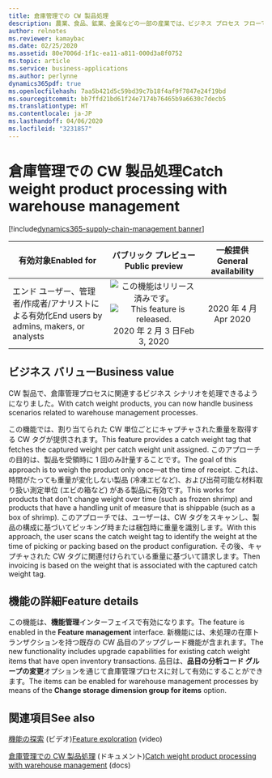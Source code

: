 ```yaml
---
title: 倉庫管理での CW 製品処理
description: 農業、食品、鉱業、金属などの一部の産業では、ビジネス プロセス フローで複数の測定単位を使用して製品を追跡する必要があります。
author: relnotes
ms.reviewer: kamaybac
ms.date: 02/25/2020
ms.assetid: 80e7006d-1f1c-ea11-a811-000d3a8f0752
ms.topic: article
ms.service: business-applications
ms.author: perlynne
dynamics365pdf: true
ms.openlocfilehash: 7aa5b421d5c59bd39c7b18f4af9f7847e24f19bd
ms.sourcegitcommit: bb7ffd21bd61f24e7174b76465b9a6630c7decb5
ms.translationtype: HT
ms.contentlocale: ja-JP
ms.lasthandoff: 04/06/2020
ms.locfileid: "3231857"
---
```

# <a name="catch-weight-product-processing-with-warehouse-management"></a><span data-ttu-id="a1564-103">倉庫管理での CW 製品処理</span><span class="sxs-lookup"><span data-stu-id="a1564-103">Catch weight product processing with warehouse management</span></span>
[!include[dynamics365-supply-chain-management banner](../includes/dynamics365-supply-chain-management.md)]

| <span data-ttu-id="a1564-104">有効対象</span><span class="sxs-lookup"><span data-stu-id="a1564-104">Enabled for</span></span>    |  <span data-ttu-id="a1564-105">パブリック プレビュー</span><span class="sxs-lookup"><span data-stu-id="a1564-105">Public preview</span></span> | <span data-ttu-id="a1564-106">一般提供</span><span class="sxs-lookup"><span data-stu-id="a1564-106">General availability</span></span> | 
| ---------- | :----------: |:----------: |
|<span data-ttu-id="a1564-107">エンド ユーザー、管理者/作成者/アナリストによる有効化</span><span class="sxs-lookup"><span data-stu-id="a1564-107">End users by admins, makers, or analysts</span></span>|<span data-ttu-id="a1564-108">![この機能はリリース済みです。](/dynamics365-release-plan/media/green-checkmark.png "この機能はリリース済みです。")</span><span class="sxs-lookup"><span data-stu-id="a1564-108">![This feature is released.](/dynamics365-release-plan/media/green-checkmark.png "This feature is released.")</span></span> <span data-ttu-id="a1564-109">2020 年 2 月 3 日</span><span class="sxs-lookup"><span data-stu-id="a1564-109">Feb 3, 2020</span></span>| <span data-ttu-id="a1564-110">2020 年 4 月</span><span class="sxs-lookup"><span data-stu-id="a1564-110">Apr 2020</span></span>|


## <a name="business-value"></a><span data-ttu-id="a1564-111">ビジネス バリュー</span><span class="sxs-lookup"><span data-stu-id="a1564-111">Business value</span></span>
<!-- bv start -->
<span data-ttu-id="a1564-112">CW 製品で、倉庫管理プロセスに関連するビジネス シナリオを処理できるようになりました。</span><span class="sxs-lookup"><span data-stu-id="a1564-112">With catch weight products, you can now handle business scenarios related to warehouse management processes.</span></span>

<span data-ttu-id="a1564-113">この機能では、割り当てられた CW 単位ごとにキャプチャされた重量を取得する CW タグが提供されます。</span><span class="sxs-lookup"><span data-stu-id="a1564-113">This feature provides a catch weight tag that fetches the captured weight per catch weight unit assigned.</span></span> <span data-ttu-id="a1564-114">このアプローチの目的は、製品を受領時に 1 回のみ計量することです。</span><span class="sxs-lookup"><span data-stu-id="a1564-114">The goal of this approach is to weigh the product only once—at the time of receipt.</span></span> <span data-ttu-id="a1564-115">これは、時間がたっても重量が変化しない製品 (冷凍エビなど)、および出荷可能な材料取り扱い測定単位 (エビの箱など) がある製品に有効です。</span><span class="sxs-lookup"><span data-stu-id="a1564-115">This works for products that don't change weight over time (such as frozen shrimp) and products that have a handling unit of measure that is shippable (such as a box of shrimp).</span></span> <span data-ttu-id="a1564-116">このアプローチでは、ユーザーは、CW タグをスキャンし、製品の構成に基づいてピッキング時または梱包時に重量を識別します。</span><span class="sxs-lookup"><span data-stu-id="a1564-116">With this approach, the user scans the catch weight tag to identify the weight at the time of picking or packing based on the product configuration.</span></span> <span data-ttu-id="a1564-117">その後、キャプチャされた CW タグに関連付けられている重量に基づいて請求します。</span><span class="sxs-lookup"><span data-stu-id="a1564-117">Then invoicing is based on the weight that is associated with the captured catch weight tag.</span></span>
<!-- bv end -->



## <a name="feature-details"></a><span data-ttu-id="a1564-118">機能の詳細</span><span class="sxs-lookup"><span data-stu-id="a1564-118">Feature details</span></span>
<!--feature detail start -->
<span data-ttu-id="a1564-119">この機能は、**機能管理**インターフェイスで有効になります。</span><span class="sxs-lookup"><span data-stu-id="a1564-119">The feature is enabled in the **Feature management** interface.</span></span> <span data-ttu-id="a1564-120">新機能には、未処理の在庫トランザクションを持つ既存の CW 品目のアップグレード機能が含まれます。</span><span class="sxs-lookup"><span data-stu-id="a1564-120">The new functionality includes upgrade capabilities for existing catch weight items that have open inventory transactions.</span></span> <span data-ttu-id="a1564-121">品目は、**品目の分析コード グループの変更**オプションを通じて倉庫管理プロセスに対して有効にすることができます。</span><span class="sxs-lookup"><span data-stu-id="a1564-121">The items can be enabled for warehouse management processes by means of the **Change storage dimension group for items** option.</span></span>
<!--feature detail end -->










## <a name="see-also"></a><span data-ttu-id="a1564-122">関連項目</span><span class="sxs-lookup"><span data-stu-id="a1564-122">See also</span></span>
<span data-ttu-id="a1564-123">[機能の探索](https://www.microsoft.com/videoplayer/embed/RE4jzx8) (ビデオ)</span><span class="sxs-lookup"><span data-stu-id="a1564-123">[Feature exploration](https://www.microsoft.com/videoplayer/embed/RE4jzx8) (video)</span></span>


<!--docs start-->
<span data-ttu-id="a1564-124">[倉庫管理での CW 製品処理](https://docs.microsoft.com/dynamics365/supply-chain/warehousing/catch-weight-processing) (ドキュメント)</span><span class="sxs-lookup"><span data-stu-id="a1564-124">[Catch weight product processing with warehouse management](https://docs.microsoft.com/dynamics365/supply-chain/warehousing/catch-weight-processing) (docs)</span></span>
<!--docs end-->


